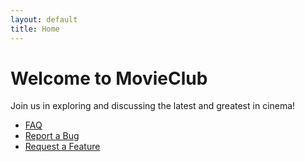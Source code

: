 ```yaml
---
layout: default
title: Home
---
```



# Welcome to MovieClub

Join us in exploring and discussing the latest and greatest in cinema!

- [FAQ](./faq.html)
- [Report a Bug](https://github.com/m-lair/movieclub/issues/new?template=bug_report.md)
- [Request a Feature](https://github.com/m-lair/movieclub/issues/new?template=feature_request.md)
